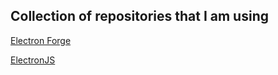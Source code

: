## Collection of repositories that I am using

[Electron Forge](https://github.com/electron/forge)  

[ElectronJS](https://github.com/electron/electron)
